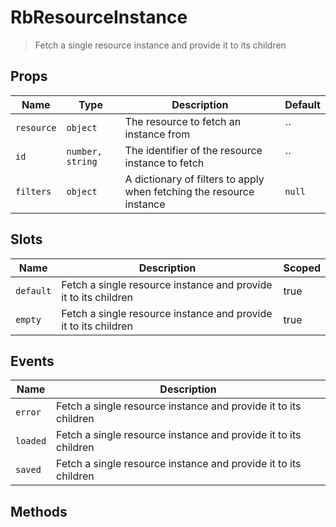 # RbResourceInstance

> Fetch a single resource instance and provide it to its children

## Props

| Name | Type | Description | Default |
| ---- | ---- | ----------- | ------- |
| `resource` | `object` | The resource to fetch an instance from | `` |
| `id` | `number, string` | The identifier of the resource instance to fetch | `` |
| `filters` | `object` | A dictionary of filters to apply when fetching the resource instance | `null` |

## Slots

| Name | Description | Scoped |
| ---- | ----------- | ------ |
| `default` | Fetch a single resource instance and provide it to its children | true |
| `empty` | Fetch a single resource instance and provide it to its children | true |

## Events

| Name | Description |
| ---- | ----------- |
| `error` | Fetch a single resource instance and provide it to its children |
| `loaded` | Fetch a single resource instance and provide it to its children |
| `saved` | Fetch a single resource instance and provide it to its children |

## Methods
